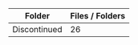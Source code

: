 | Folder       |   Files / Folders |
|--------------|-------------------|
| Discontinued |                26 |